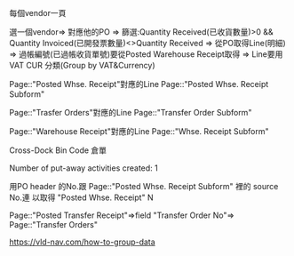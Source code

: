 每個vendor一頁

選一個vendor=> 對應他的PO => 篩選:Quantity Received(已收貨數量)>0 && Quantity Invoiced(已開發票數量)<>Quantity Received 
=> 從PO取得Line(明細) => 過帳編號(已過帳收貨單號)要從Posted Warehouse Receipt取得 => Line要用VAT CUR 分類(Group by VAT&Currency)

Page::"Posted Whse. Receipt"對應的Line Page::"Posted Whse. Receipt Subform" 

Page::"Trasfer Orders"對應的Line Page::"Transfer Order Subform"

Page::"Warehouse Receipt"對應的Line Page::"Whse. Receipt Subform"

Cross-Dock Bin Code 倉單

Number of put-away activities created: 1

用PO header 的No.跟 Page::"Posted Whse. Receipt Subform" 裡的 source No.連 以取得 "Posted Whse. Receipt" N


Page::"Posted Transfer Receipt"=>field "Transfer Order No"=> Page::"Transfer Orders"






https://vld-nav.com/how-to-group-data
                 

